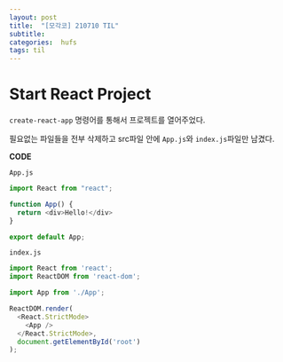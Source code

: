 ```yaml
---
layout: post
title:  "[모각코] 210710 TIL"
subtitle:   
categories:  hufs
tags: til
---
```


# Start React Project

`create-react-app` 명령어를 통해서 프로젝트를 열어주었다. 

필요없는 파일들을 전부 삭제하고 src파일 안에 `App.js`와 `index.js`파일만 남겼다.

__CODE__

`App.js`
```js
import React from "react";

function App() {
  return <div>Hello!</div>
}

export default App;
```
`index.js`
```js
import React from 'react';
import ReactDOM from 'react-dom';

import App from './App';

ReactDOM.render(
  <React.StrictMode>
    <App />
  </React.StrictMode>,
  document.getElementById('root')
);
```
